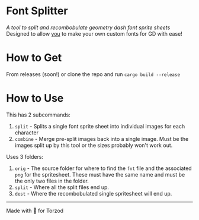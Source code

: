 # Font Splitter

_A tool to split and recombobulate geometry dash font sprite sheets_
Designed to allow <ins>you</ins> to make your own custom fonts for GD with ease!

# How to Get

From releases (soon!) or clone the repo and run `cargo build --release`

# How to Use

This has 2 subcommands:

1.  `split` - Splits a single font sprite sheet into individual images for each character
2.  `combine` - Merge pre-split images back into a single image. Must be the images split up by this tool or the sizes probably won't work out.

Uses 3 folders:

1.  `orig` - The source folder for where to find the `fnt` file and the associated `png` for the spritesheet. These must have the same name and must be the only two files in the folder.
2.  `split` - Where all the split files end up.
3.  `dest` - Where the recombobulated single spritesheet will end up.

-------------

Made with 🧡 for Torzod
